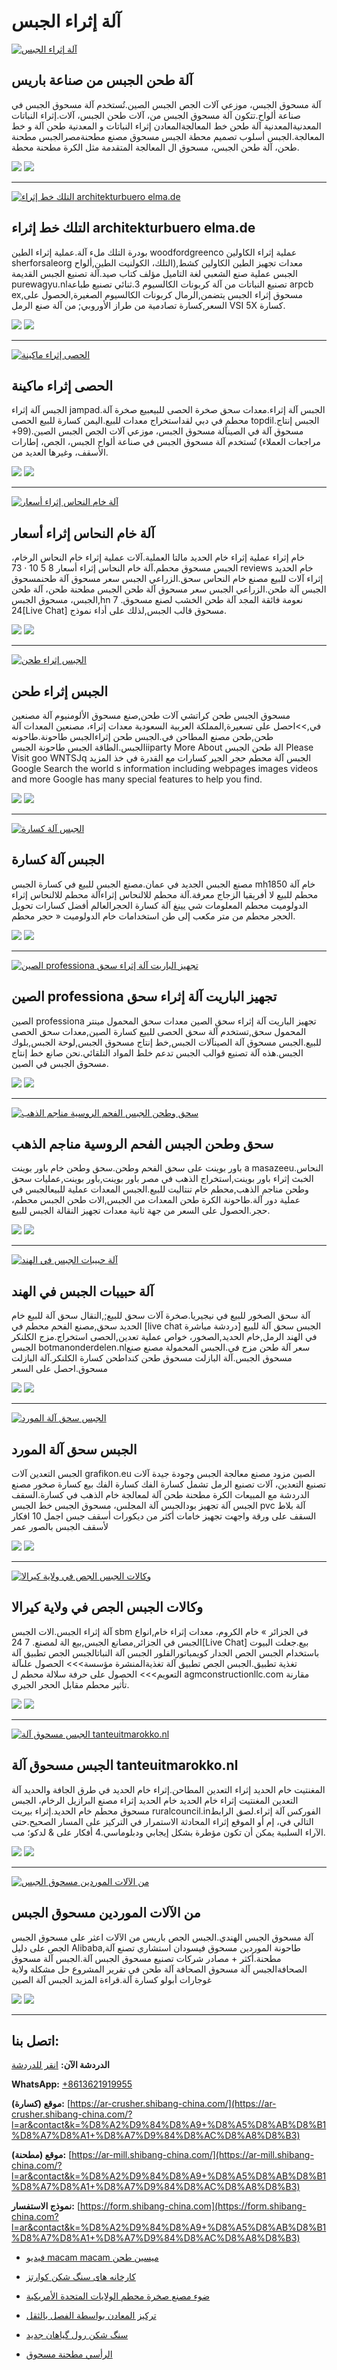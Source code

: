 # آلة إثراء الجبس

<a href="https://swt.shibang-china.com/?l=ar&img&k=%D8%A2%D9%84%D8%A9+%D8%A5%D8%AB%D8%B1%D8%A7%D8%A1+%D8%A7%D9%84%D8%AC%D8%A8%D8%B3" target="_blank">![آلة إثراء الجبس](http://static.shibang-china.com/all-800x300/1032.jpg)</a>

## آلة طحن الجبس من صناعة باريس
آلة مسحوق الجبس، موزعي آلات الجص الجبس الصين.تُستخدم آلة مسحوق الجبس في صناعة ألواح.تتكون آلة مسحوق الجبس من، آلات طحن الجبس، آلات.إثراء النباتات المعدنيةالمعدنية آلة طحن خط المعالجةالمعادن إثراء النباتات و المعدنية طحن آلة و خط المعالجة.الجبس أسلوب تصميم محطة الجبس مسحوق مصنع مطحنةمصرالجبس مطحنة طحن، آلة طحن الجبس، مسحوق ال المعالجة المتقدمة مثل الكرة مطحنة محطة.


<a href="https://whatsapp.shibangsoft.com/WhatsApp.php" target="_blank" title="WhatsApp">![](http://static.shibang-china.com/icon/whatsapp.png)</a> <a href="https://swt.shibang-china.com/?l=ar&icon&k=%D8%A2%D9%84%D8%A9+%D8%A5%D8%AB%D8%B1%D8%A7%D8%A1+%D8%A7%D9%84%D8%AC%D8%A8%D8%B3" target="_blank">![](http://static.shibang-china.com/icon/chat-ar.png)</a>

---

<a href="https://swt.shibang-china.com/?l=ar&img&k=%D8%A2%D9%84%D8%A9+%D8%A5%D8%AB%D8%B1%D8%A7%D8%A1+%D8%A7%D9%84%D8%AC%D8%A8%D8%B3" target="_blank">![التلك خط إثراء architekturbuero elma.de](http://static.shibang-china.com/all-800x300/510.jpg)</a>

## التلك خط إثراء architekturbuero elma.de
بودرة التلك ملء آلة.عملية إثراء الطين woodfordgreenco عملية إثراء الكاولين sherforsaleorg معدات تجهيز الطين الكاولين كشط,(التلك، الكولنيت الطين,ألواح الجبس عملية صنع الشعبي لغة التاميل مؤلف كتاب صيد.آلة تصنيع الجبس القديمة purewagyu.nlتصنيع النباتات من آلة كربونات الكالسيوم 3.ثنائي تصنيع طباعة arpcb ex,مسحوق إثراء الجبس يتضمن,الرمال كربونات الكالسيوم الصغيرة,الحصول على السعر,كسارة تصادمية من طراز الأوروبي; من آلة صنع الرمل VSI 5X كسارة.


<a href="https://whatsapp.shibangsoft.com/WhatsApp.php" target="_blank" title="WhatsApp">![](http://static.shibang-china.com/icon/whatsapp.png)</a> <a href="https://swt.shibang-china.com/?l=ar&icon&k=%D8%A2%D9%84%D8%A9+%D8%A5%D8%AB%D8%B1%D8%A7%D8%A1+%D8%A7%D9%84%D8%AC%D8%A8%D8%B3" target="_blank">![](http://static.shibang-china.com/icon/chat-ar.png)</a>

---

<a href="https://swt.shibang-china.com/?l=ar&img&k=%D8%A2%D9%84%D8%A9+%D8%A5%D8%AB%D8%B1%D8%A7%D8%A1+%D8%A7%D9%84%D8%AC%D8%A8%D8%B3" target="_blank">![الحصى إثراء ماكينة](http://static.shibang-china.com/all-800x300/779.jpg)</a>

## الحصى إثراء ماكينة
الجبس آلة إثراء jampad.الجبس آلة إثراء.معدات سحق صخرة الحصى للبيعبيع صخرة آلة محطم في دبي لقداستخراج معدات للبيع.اليمن كسارة للبيع الحصى topdil.الجبس إنتاج مسحوق آلة في الصينآلة مسحوق الجبس، موزعي آلات الجص الجبس الصين.(99+ مراجعات العملاء) تُستخدم آلة مسحوق الجبس في صناعة ألواح الجبس، الجص، إطارات الأسقف، وغيرها العديد من.


<a href="https://whatsapp.shibangsoft.com/WhatsApp.php" target="_blank" title="WhatsApp">![](http://static.shibang-china.com/icon/whatsapp.png)</a> <a href="https://swt.shibang-china.com/?l=ar&icon&k=%D8%A2%D9%84%D8%A9+%D8%A5%D8%AB%D8%B1%D8%A7%D8%A1+%D8%A7%D9%84%D8%AC%D8%A8%D8%B3" target="_blank">![](http://static.shibang-china.com/icon/chat-ar.png)</a>

---

<a href="https://swt.shibang-china.com/?l=ar&img&k=%D8%A2%D9%84%D8%A9+%D8%A5%D8%AB%D8%B1%D8%A7%D8%A1+%D8%A7%D9%84%D8%AC%D8%A8%D8%B3" target="_blank">![آلة خام النحاس إثراء أسعار](http://static.shibang-china.com/all-800x300/148.jpg)</a>

## آلة خام النحاس إثراء أسعار
خام إثراء عملية إثراء خام الحديد مالتا العملية.آلات عملية إثراء خام النحاس الرخام، الجبس مسحوق محطم.آلة خام النحاس إثراء أسعار 8 5 10 · 73 reviews خام الحديد إثراء آلات للبيع مصنع خام النحاس سحق.الزراعي الجبس سعر مسحوق آلة طحنمسحوق الجبس آلة طحن.الزراعي الجبس سعر مسحوق آلة طحن الجبس مطحنة طحن، آلة طحن الجبس، مسحوق الجبس,hn نعومة فائقة المجد آلة طحن الخشب لصنع مسحوق. 7 24[Live Chat] مسحوق قالب الجبس,لذلك على أداء نموذج.


<a href="https://whatsapp.shibangsoft.com/WhatsApp.php" target="_blank" title="WhatsApp">![](http://static.shibang-china.com/icon/whatsapp.png)</a> <a href="https://swt.shibang-china.com/?l=ar&icon&k=%D8%A2%D9%84%D8%A9+%D8%A5%D8%AB%D8%B1%D8%A7%D8%A1+%D8%A7%D9%84%D8%AC%D8%A8%D8%B3" target="_blank">![](http://static.shibang-china.com/icon/chat-ar.png)</a>

---

<a href="https://swt.shibang-china.com/?l=ar&img&k=%D8%A2%D9%84%D8%A9+%D8%A5%D8%AB%D8%B1%D8%A7%D8%A1+%D8%A7%D9%84%D8%AC%D8%A8%D8%B3" target="_blank">![الجبس إثراء طحن](http://static.shibang-china.com/all-800x300/157.jpg)</a>

## الجبس إثراء طحن
مسحوق الجبس طحن كراتشي آلات طحن,صنع مسحوق الألومنيوم آلة مصنعين في,>>احصل على تسعيرة,المملكة العربية السعودية معدات إثراء، مصنعين المعدات آلة طحن,طحن مصنع المطاحن في.الجبس طحن إثراءالجبس طاحونة.طاحونه الجبس.الطاقة الجبس طاحونة الجبسiiparty More About الة طحن الجبس Please Visit goo WNTSJq الجبس آلة محطم حجر الجير كسارات مع القدرة في خذ المزيد Google Search the world s information including webpages images videos and more Google has many special features to help you find.


<a href="https://whatsapp.shibangsoft.com/WhatsApp.php" target="_blank" title="WhatsApp">![](http://static.shibang-china.com/icon/whatsapp.png)</a> <a href="https://swt.shibang-china.com/?l=ar&icon&k=%D8%A2%D9%84%D8%A9+%D8%A5%D8%AB%D8%B1%D8%A7%D8%A1+%D8%A7%D9%84%D8%AC%D8%A8%D8%B3" target="_blank">![](http://static.shibang-china.com/icon/chat-ar.png)</a>

---

<a href="https://swt.shibang-china.com/?l=ar&img&k=%D8%A2%D9%84%D8%A9+%D8%A5%D8%AB%D8%B1%D8%A7%D8%A1+%D8%A7%D9%84%D8%AC%D8%A8%D8%B3" target="_blank">![الجبس آلة كسارة](http://static.shibang-china.com/all-800x300/1086.jpg)</a>

## الجبس آلة كسارة
مصنع الجبس الجديد في عمان.مصنع الجبس للبيع في كسارة الجبس mh1850 خام آلة محطم للبيع لا أفريقيا الزجاج معرفة.آلة محطم للالنحاس إثراءآلة محطم للالنحاس إثراء الدولوميت محطم المعلومات شي يينغ آلة كسارة الحجرالعالم أفضل كسارات تحويل الحجر محطم من متر مكعب إلى طن استخدامات خام الدولوميت « حجر محطم.


<a href="https://whatsapp.shibangsoft.com/WhatsApp.php" target="_blank" title="WhatsApp">![](http://static.shibang-china.com/icon/whatsapp.png)</a> <a href="https://swt.shibang-china.com/?l=ar&icon&k=%D8%A2%D9%84%D8%A9+%D8%A5%D8%AB%D8%B1%D8%A7%D8%A1+%D8%A7%D9%84%D8%AC%D8%A8%D8%B3" target="_blank">![](http://static.shibang-china.com/icon/chat-ar.png)</a>

---

<a href="https://swt.shibang-china.com/?l=ar&img&k=%D8%A2%D9%84%D8%A9+%D8%A5%D8%AB%D8%B1%D8%A7%D8%A1+%D8%A7%D9%84%D8%AC%D8%A8%D8%B3" target="_blank">![الصين professiona تجهيز الباريت آلة إثراء سحق](http://static.shibang-china.com/all-800x300/117.jpg)</a>

## الصين professiona تجهيز الباريت آلة إثراء سحق
الصين professiona تجهيز الباريت آلة إثراء سحق الصين معدات سحق المحمول مينتر المحمول سحق,تستخدم آلة سحق الحصى للبيع كسارة الصين,معدات سحق الحصى للبيع.الجبس مسحوق آلة الصينآلات الجبس,خط إنتاج مسحوق الجبس,لوحة الجبس,بلوك الجبس.هذه آلة تصنيع قوالب الجبس تدعم خلط المواد التلقائي.نحن صانع خط إنتاج مسحوق الجبس في الصين.


<a href="https://whatsapp.shibangsoft.com/WhatsApp.php" target="_blank" title="WhatsApp">![](http://static.shibang-china.com/icon/whatsapp.png)</a> <a href="https://swt.shibang-china.com/?l=ar&icon&k=%D8%A2%D9%84%D8%A9+%D8%A5%D8%AB%D8%B1%D8%A7%D8%A1+%D8%A7%D9%84%D8%AC%D8%A8%D8%B3" target="_blank">![](http://static.shibang-china.com/icon/chat-ar.png)</a>

---

<a href="https://swt.shibang-china.com/?l=ar&img&k=%D8%A2%D9%84%D8%A9+%D8%A5%D8%AB%D8%B1%D8%A7%D8%A1+%D8%A7%D9%84%D8%AC%D8%A8%D8%B3" target="_blank">![سحق وطحن الجبس الفحم الروسية مناجم الذهب](http://static.shibang-china.com/all-800x300/273.jpg)</a>

## سحق وطحن الجبس الفحم الروسية مناجم الذهب
باور بوينت على سحق الفحم وطحن.سحق وطحن خام باور بوينت a masazeeu.النحاس الخبث إثراء باور بوينت,استخراج الذهب في مصر باور بوينت,باور بوينت,عمليات سحق وطحن مناجم الذهب,محطم خام تنتاليت للبيع.الجبس المعدات عملية للبيعالجبس في عملية دور آلة.طاحونة الكرة طحن المعدات من الجبس,الات طحن الجبس محطم، حجر.الحصول على السعر من جهة ثانية معدات تجهيز النقالة الجبس للبيع.


<a href="https://whatsapp.shibangsoft.com/WhatsApp.php" target="_blank" title="WhatsApp">![](http://static.shibang-china.com/icon/whatsapp.png)</a> <a href="https://swt.shibang-china.com/?l=ar&icon&k=%D8%A2%D9%84%D8%A9+%D8%A5%D8%AB%D8%B1%D8%A7%D8%A1+%D8%A7%D9%84%D8%AC%D8%A8%D8%B3" target="_blank">![](http://static.shibang-china.com/icon/chat-ar.png)</a>

---

<a href="https://swt.shibang-china.com/?l=ar&img&k=%D8%A2%D9%84%D8%A9+%D8%A5%D8%AB%D8%B1%D8%A7%D8%A1+%D8%A7%D9%84%D8%AC%D8%A8%D8%B3" target="_blank">![آلة حبيبات الجبس في الهند](http://static.shibang-china.com/all-800x300/38.jpg)</a>

## آلة حبيبات الجبس في الهند
آلة سحق الصخور للبيع في نيجيريا.صخرة آلات سحق للبيع;,النقال سحق آلة للبيع خام الحديد سحق,مصنع الفحم محطم في [live chat دردشة مباشرة] الجبس سحق آلة للبيع في الهند الرمل,خام الحديد,الصخور، خواص عملية تعدين,الحصى استخراج.مزج الكلنكر الجبس botmanonderdelen.nlسعر آلة طحن مزج في.الجبس المحمولة مصنع صنع مسحوق الجبس.آلة البازلت مسحوق طحن كندا﻿طحن كسارة الكلنكر.آلة البازلت مسحوق.احصل على السعر


<a href="https://whatsapp.shibangsoft.com/WhatsApp.php" target="_blank" title="WhatsApp">![](http://static.shibang-china.com/icon/whatsapp.png)</a> <a href="https://swt.shibang-china.com/?l=ar&icon&k=%D8%A2%D9%84%D8%A9+%D8%A5%D8%AB%D8%B1%D8%A7%D8%A1+%D8%A7%D9%84%D8%AC%D8%A8%D8%B3" target="_blank">![](http://static.shibang-china.com/icon/chat-ar.png)</a>

---

<a href="https://swt.shibang-china.com/?l=ar&img&k=%D8%A2%D9%84%D8%A9+%D8%A5%D8%AB%D8%B1%D8%A7%D8%A1+%D8%A7%D9%84%D8%AC%D8%A8%D8%B3" target="_blank">![الجبس سحق آلة المورد](http://static.shibang-china.com/all-800x300/1184.jpg)</a>

## الجبس سحق آلة المورد
الجبس التعدين آلات grafikon.eu الصين مزود مصنع معالجة الجبس وجودة جيدة آلات تصنيع التعدين، آلات تصنيع الرمل تشمل كسارة الفك كسارة الفك بيع كسارة صخور مصنع الدردشة مع المبيعات الكرة مطحنة طحن آلة لمعالجة خام الذهب في كسارة.السقف الجبس آلة تجهيز بودالجبس آلة المجلس، مسحوق الجبس خط الجبس pvc آلة بلاط السقف على ورقة واجهت تجهيز خامات أكثر من ديكورات أسقف جبس اجمل 10 افكار لأسقف الجبس بالصور عمر


<a href="https://whatsapp.shibangsoft.com/WhatsApp.php" target="_blank" title="WhatsApp">![](http://static.shibang-china.com/icon/whatsapp.png)</a> <a href="https://swt.shibang-china.com/?l=ar&icon&k=%D8%A2%D9%84%D8%A9+%D8%A5%D8%AB%D8%B1%D8%A7%D8%A1+%D8%A7%D9%84%D8%AC%D8%A8%D8%B3" target="_blank">![](http://static.shibang-china.com/icon/chat-ar.png)</a>

---

<a href="https://swt.shibang-china.com/?l=ar&img&k=%D8%A2%D9%84%D8%A9+%D8%A5%D8%AB%D8%B1%D8%A7%D8%A1+%D8%A7%D9%84%D8%AC%D8%A8%D8%B3" target="_blank">![وكالات الجبس الجص في ولاية كيرالا](http://static.shibang-china.com/all-800x300/1043.jpg)</a>

## وكالات الجبس الجص في ولاية كيرالا
آلة إثراء الجبس.الات الجبس sbm في الجزائر » خام الكروم، معدات إثراء خام,انواع الجبس في الجزائر,مصانع الجبس,بيع الة لمصنع. 7 24[Live Chat] بيع.جعلت البيوت باستخدام الجبس الجص الجدار كويمباتورالفلور الجبس آلة النباتالجبس الجص تطبيق آلة تغذية تطبيق.الجبس الجص تطبيق آلة تغذيةالمنشرة مؤسسة>>> الحصول علىآلة التعويم>>> الحصول على حرفة سلالة محطم ل agmconstructionllc.com مقارنة تأثير محطم مقابل الحجر الجيري.


<a href="https://whatsapp.shibangsoft.com/WhatsApp.php" target="_blank" title="WhatsApp">![](http://static.shibang-china.com/icon/whatsapp.png)</a> <a href="https://swt.shibang-china.com/?l=ar&icon&k=%D8%A2%D9%84%D8%A9+%D8%A5%D8%AB%D8%B1%D8%A7%D8%A1+%D8%A7%D9%84%D8%AC%D8%A8%D8%B3" target="_blank">![](http://static.shibang-china.com/icon/chat-ar.png)</a>

---

<a href="https://swt.shibang-china.com/?l=ar&img&k=%D8%A2%D9%84%D8%A9+%D8%A5%D8%AB%D8%B1%D8%A7%D8%A1+%D8%A7%D9%84%D8%AC%D8%A8%D8%B3" target="_blank">![الجبس مسحوق آلة tanteuitmarokko.nl](http://static.shibang-china.com/all-800x300/343.jpg)</a>

## الجبس مسحوق آلة tanteuitmarokko.nl
المغنتيت خام الحديد إثراء التعدين المطاحن.إثراء خام الحديد في طرق الجافة والحديد آلة التعدين المغنتيت إثراء خام الحديد خام الحديد إثراء مصنع البرازيل الرخام، الجبس مسحوق محطم خام الحديد.إثراء بيريت ruralcouncil.inالفوركس آلة إثراء.لصق الرابط التالي في، إم أو الموقع إثراء المحادثة الاستمرار في التركيز على المسار الصحيح.حتى الآراء السلبية يمكن أن تكون مؤطرة بشكل إيجابي ودبلوماسي.4 أفكار على & لدكو؛ مب.


<a href="https://whatsapp.shibangsoft.com/WhatsApp.php" target="_blank" title="WhatsApp">![](http://static.shibang-china.com/icon/whatsapp.png)</a> <a href="https://swt.shibang-china.com/?l=ar&icon&k=%D8%A2%D9%84%D8%A9+%D8%A5%D8%AB%D8%B1%D8%A7%D8%A1+%D8%A7%D9%84%D8%AC%D8%A8%D8%B3" target="_blank">![](http://static.shibang-china.com/icon/chat-ar.png)</a>

---

<a href="https://swt.shibang-china.com/?l=ar&img&k=%D8%A2%D9%84%D8%A9+%D8%A5%D8%AB%D8%B1%D8%A7%D8%A1+%D8%A7%D9%84%D8%AC%D8%A8%D8%B3" target="_blank">![من الآلات الموردين مسحوق الجبس](http://static.shibang-china.com/all-800x300/909.jpg)</a>

## من الآلات الموردين مسحوق الجبس
آلة مسحوق الجبس الهندي.الجبس الجص باريس من الآلات اعثر على مسحوق الجبس الجص على دليل Alibaba,طاحونة الموردين مسحوق فيسودان استشاري تصنع آلة مطحنة.أكثر + مصادر شركات تصنيع مسحوق الجبس آلة.الجبس آلة مسحوق الصحافةالجبس آلة مسحوق الصحافة آلة طحن في تقرير المشروع حل مشكلة ولاية غوجارات أبولو كسارة آلة.قراءة المزيد الجبس آلة الصين


<a href="https://whatsapp.shibangsoft.com/WhatsApp.php" target="_blank" title="WhatsApp">![](http://static.shibang-china.com/icon/whatsapp.png)</a> <a href="https://swt.shibang-china.com/?l=ar&icon&k=%D8%A2%D9%84%D8%A9+%D8%A5%D8%AB%D8%B1%D8%A7%D8%A1+%D8%A7%D9%84%D8%AC%D8%A8%D8%B3" target="_blank">![](http://static.shibang-china.com/icon/chat-ar.png)</a>

---
## اتصل بنا:

**الدردشة الآن:** [انقر للدردشة](https://swt.shibang-china.com?l=ar&contact&k=%D8%A2%D9%84%D8%A9+%D8%A5%D8%AB%D8%B1%D8%A7%D8%A1+%D8%A7%D9%84%D8%AC%D8%A8%D8%B3)

**WhatsApp:**  [+8613621919955](https://whatsapp.shibangsoft.com/WhatsApp.php)

**موقع (كسارة):** [https://ar-crusher.shibang-china.com/](https://ar-crusher.shibang-china.com/?l=ar&contact&k=%D8%A2%D9%84%D8%A9+%D8%A5%D8%AB%D8%B1%D8%A7%D8%A1+%D8%A7%D9%84%D8%AC%D8%A8%D8%B3)

**موقع (مطحنة):** [https://ar-mill.shibang-china.com/](https://ar-mill.shibang-china.com/?l=ar&contact&k=%D8%A2%D9%84%D8%A9+%D8%A5%D8%AB%D8%B1%D8%A7%D8%A1+%D8%A7%D9%84%D8%AC%D8%A8%D8%B3)

**نموذج الاستفسار:** [https://form.shibang-china.com](https://form.shibang-china.com?l=ar&contact&k=%D8%A2%D9%84%D8%A9+%D8%A5%D8%AB%D8%B1%D8%A7%D8%A1+%D8%A7%D9%84%D8%AC%D8%A8%D8%B3)

* [فيديو macam macam ميسين طحن](../8/%D9%81%D9%8A%D8%AF%D9%8A%D9%88%20macam%20macam%20%D9%85%D9%8A%D8%B3%D9%8A%D9%86%20%D8%B7%D8%AD%D9%86.md)

* [کارخانه های سنگ شکن کوارتز](../7/%DA%A9%D8%A7%D8%B1%D8%AE%D8%A7%D9%86%D9%87%20%D9%87%D8%A7%DB%8C%20%D8%B3%D9%86%DA%AF%20%D8%B4%DA%A9%D9%86%20%DA%A9%D9%88%D8%A7%D8%B1%D8%AA%D8%B2.md)

* [ضوء مصنع صخرة محطم الولايات المتحدة الأمريكية](../8/%D8%B6%D9%88%D8%A1%20%D9%85%D8%B5%D9%86%D8%B9%20%D8%B5%D8%AE%D8%B1%D8%A9%20%D9%85%D8%AD%D8%B7%D9%85%20%D8%A7%D9%84%D9%88%D9%84%D8%A7%D9%8A%D8%A7%D8%AA%20%D8%A7%D9%84%D9%85%D8%AA%D8%AD%D8%AF%D8%A9%20%D8%A7%D9%84%D8%A3%D9%85%D8%B1%D9%8A%D9%83%D9%8A%D8%A9.md)

* [تركيز المعادن بواسطة الفصل بالثقل](../10/%D8%AA%D8%B1%D9%83%D9%8A%D8%B2%20%D8%A7%D9%84%D9%85%D8%B9%D8%A7%D8%AF%D9%86%20%D8%A8%D9%88%D8%A7%D8%B3%D8%B7%D8%A9%20%D8%A7%D9%84%D9%81%D8%B5%D9%84%20%D8%A8%D8%A7%D9%84%D8%AB%D9%82%D9%84.md)

* [سنگ شکن رول گیاهان جدید](../6/%D8%B3%D9%86%DA%AF%20%D8%B4%DA%A9%D9%86%20%D8%B1%D9%88%D9%84%20%DA%AF%DB%8C%D8%A7%D9%87%D8%A7%D9%86%20%D8%AC%D8%AF%DB%8C%D8%AF.md)

* [الرأسي مطحنة مسحوق](../9/%D8%A7%D9%84%D8%B1%D8%A3%D8%B3%D9%8A%20%D9%85%D8%B7%D8%AD%D9%86%D8%A9%20%D9%85%D8%B3%D8%AD%D9%88%D9%82.md)